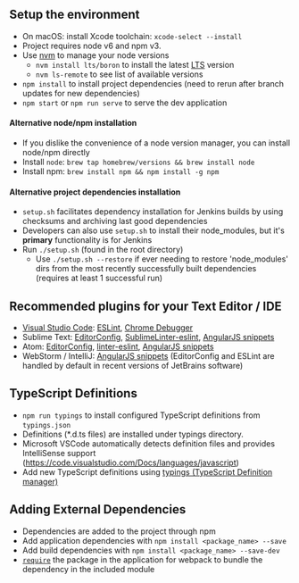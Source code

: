 ## Setup the environment

* On macOS: install Xcode toolchain: `xcode-select --install`
* Project requires node v6 and npm v3.
* Use [nvm](https://github.com/creationix/nvm) to manage your node versions
  * `nvm install lts/boron` to install the latest [LTS](https://github.com/nodejs/LTS) version
  * `nvm ls-remote` to see list of available versions
* `npm install` to install project dependencies (need to rerun after branch updates for new dependencies)
* `npm start` or `npm run serve` to serve the dev application

#### Alternative node/npm installation
* If you dislike the convenience of a node version manager, you can install node/npm directly
* Install `node`: `brew tap homebrew/versions && brew install node`
* Install npm: `brew install npm && npm install -g npm`

#### Alternative project dependencies installation
* `setup.sh` facilitates dependency installation for Jenkins builds by using checksums and archiving last good dependencies
* Developers can also use `setup.sh` to install their node_modules, but it's **primary** functionality is for Jenkins
* Run `./setup.sh` (found in the root directory)
  * Use `./setup.sh --restore` if ever needing to restore 'node_modules' dirs from the most recently successfully built dependencies (requires at least 1 successful run)

## Recommended plugins for your Text Editor / IDE

* [Visual Studio Code](https://code.visualstudio.com/): [ESLint](https://marketplace.visualstudio.com/items?itemName=dbaeumer.vscode-eslint), [Chrome Debugger](https://marketplace.visualstudio.com/items?itemName=msjsdiag.debugger-for-chrome)
* Sublime Text: [EditorConfig](https://github.com/sindresorhus/editorconfig-sublime),  [SublimeLinter-eslint](https://github.com/roadhump/SublimeLinter-eslint), [AngularJS snippets](https://github.com/johnpapa/angular-styleguide/tree/master/a1#sublime-text)
* Atom: [EditorConfig](https://github.com/sindresorhus/atom-editorconfig), [linter-eslint](https://github.com/AtomLinter/linter-eslint), [AngularJS snippets](https://github.com/johnpapa/angular-styleguide/tree/master/a1#atom)
* WebStorm / IntelliJ: [AngularJS snippets](https://github.com/johnpapa/angular-styleguide/tree/master/a1#webstorm) (EditorConfig and ESLint are handled by default in recent versions of JetBrains software)

## TypeScript Definitions

* `npm run typings` to install configured TypeScript definitions from `typings.json`
* Definitions (\*.d.ts files) are installed under typings directory.
* Microsoft VSCode automatically detects definition files and provides IntelliSense support (https://code.visualstudio.com/Docs/languages/javascript)
* Add new TypeScript definitions using [typings (TypeScript Definition manager)](https://github.com/typings/typings)

## Adding External Dependencies

* Dependencies are added to the project through npm
* Add application dependencies with `npm install <package_name> --save`
* Add build dependencies with `npm install <package_name> --save-dev`
* [`require`](https://webpack.github.io/docs/commonjs.html) the package in the application for webpack to bundle the dependency in the included module
